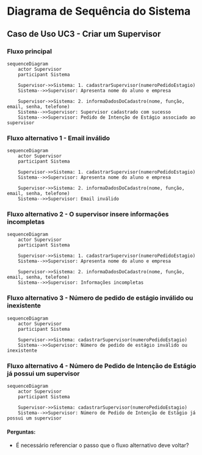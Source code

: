 # Diagrama de Sequência do Sistema
## Caso de Uso UC3 - Criar um Supervisor

### Fluxo principal

```mermaid
sequenceDiagram
    actor Supervisor
    participant Sistema

    Supervisor->>Sistema: 1. cadastrarSupervisor(numeroPedidoEstagio)
    Sistema-->>Supervisor: Apresenta nome do aluno e empresa

    Supervisor->>Sistema: 2. informaDadosDoCadastro(nome, função, email, senha, telefone)
    Sistema-->>Supervisor: Supervisor cadastrado com sucesso
    Sistema-->>Supervisor: Pedido de Intenção de Estágio associado ao supervisor
```

### Fluxo alternativo 1 - Email inválido

```mermaid
sequenceDiagram
    actor Supervisor
    participant Sistema

    Supervisor->>Sistema: 1. cadastrarSupervisor(numeroPedidoEstagio)
    Sistema-->>Supervisor: Apresenta nome do aluno e empresa

    Supervisor->>Sistema: 2. informaDadosDoCadastro(nome, função, email, senha, telefone)
    Sistema-->>Supervisor: Email inválido
```

### Fluxo alternativo 2 - O supervisor insere informações incompletas

```mermaid
sequenceDiagram
    actor Supervisor
    participant Sistema

    Supervisor->>Sistema: 1. cadastrarSupervisor(numeroPedidoEstagio)
    Sistema-->>Supervisor: Apresenta nome do aluno e empresa

    Supervisor->>Sistema: 2. informaDadosDoCadastro(nome, função, email, senha, telefone)
    Sistema-->>Supervisor: Informações incompletas
```

### Fluxo alternativo 3 - Número de pedido de estágio inválido ou inexistente

```mermaid
sequenceDiagram
    actor Supervisor
    participant Sistema

    Supervisor->>Sistema: cadastrarSupervisor(numeroPedidoEstagio)
    Sistema-->>Supervisor: Número de pedido de estágio inválido ou inexistente

```

### Fluxo alternativo 4 - Número de Pedido de Intenção de Estágio já possui um supervisor

```mermaid
sequenceDiagram
    actor Supervisor
    participant Sistema

    Supervisor->>Sistema: cadastrarSupervisor(numeroPedidoEstagio)
    Sistema-->>Supervisor: Número de Pedido de Intenção de Estágio já possui um supervisor
```

#### Perguntas:

- É necessário referenciar o passo que o fluxo alternativo deve voltar?